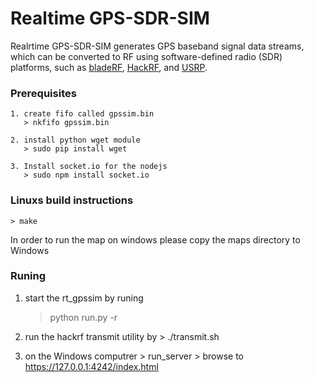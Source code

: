 # Realtime GPS-SDR-SIM

Realrtime GPS-SDR-SIM generates GPS baseband signal data streams, which can be converted 
to RF using software-defined radio (SDR) platforms, such as 
[bladeRF](http://nuand.com/), [HackRF](https://github.com/mossmann/hackrf/wiki), and [USRP](http://www.ettus.com/).


### Prerequisites
    1. create fifo called gpssim.bin
       > nkfifo gpssim.bin
       
    2. install python wget module
       > sudo pip install wget
       
    3. Install socket.io for the nodejs
       > sudo npm install socket.io

       
       
### Linuxs build instructions
    > make
    
In order to run the map on windows please copy the   maps    directory to Windows    


### Runing
  1. start the rt_gpssim by runing 
     > python run.py -r
     
  2. run the hackrf transmit utility by
    > ./transmit.sh
    
    
  3. on the Windows computrer 
    >  run_server <linux ip address>
    > browse to   https://127.0.0.1:4242/index.html
    
